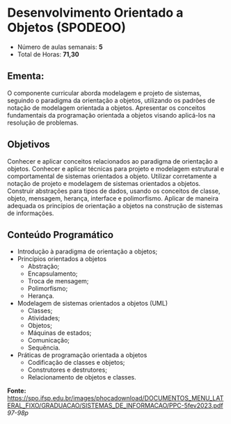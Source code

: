 # Desenvolvimento Orientado a Objetos (SPODEOO)

- Número de aulas semanais: <b>5</b>
- Total de Horas: <b>71,30</b>

## Ementa:

<p>O componente curricular aborda modelagem e projeto de sistemas, seguindo o paradigma da orientação a objetos, utilizando os padrões de notação de modelagem orientada a objetos. Apresentar os conceitos fundamentais da programação orientada a objetos visando aplicá-los na resolução de problemas.</p>

## Objetivos

<p>Conhecer e aplicar conceitos relacionados ao paradigma de orientação a objetos. Conhecer e aplicar técnicas para projeto e modelagem estrutural e comportamental de sistemas orientados a objeto. Utilizar corretamente a notação de projeto e modelagem de sistemas orientados a objetos. Construir abstrações para tipos de dados, usando os conceitos de classe, objeto, mensagem, herança, interface e polimorfismo. Aplicar de maneira adequada os princípios de orientação a objetos na construção de sistemas de informações.
</p>

## Conteúdo Programático

- Introdução à paradigma de orientação a objetos;
- Princípios orientados a objetos
    - Abstração;
    - Encapsulamento;
    - Troca de mensagem;
    - Polimorfismo;
    - Herança.
- Modelagem de sistemas orientados a objetos (UML)
    - Classes;
    - Atividades;
    - Objetos;
    - Máquinas de estados;
    - Comunicação;
    - Sequência.
- Práticas de programação orientada a objetos
    - Codificação de classes e objetos;
    - Construtores e destrutores;
    - Relacionamento de objetos e classes.

<hl>

<b>Fonte: </b>https://spo.ifsp.edu.br/images/phocadownload/DOCUMENTOS_MENU_LATERAL_FIXO/GRADUACAO/SISTEMAS_DE_INFORMACAO/PPC-5fev2023.pdf <i>97-98p</i>
